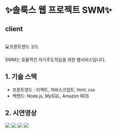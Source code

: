 # ✨솔룩스 웹 프로젝트 SWM✨
## client
<br/>
💻프론트엔드 코드
<br/>
<br/>
SWM는 효율적인 자기주도학습을 위한 웹서비스입니다.

## 1. 기술 스택
- 프론트엔드 : 리액트, 자바스크립트, html, css 
- 백엔드: Node.js, MySQL, Amazon RDS

## 2. 시연영상
<img src="https://user-images.githubusercontent.com/70836275/152639947-aa00a636-3816-45b2-9928-6d940b01eddb.gif"></img>
<img src="https://user-images.githubusercontent.com/70836275/152639953-cf68d9a3-7669-4e97-9df1-f6813a9f39b1.gif"></img>
<img src="https://user-images.githubusercontent.com/70836275/152639958-62015223-b8fb-45e8-99d4-ac425fb3d971.gif"></img>
<img src="https://user-images.githubusercontent.com/70836275/152639960-3589988b-86c3-4789-afe5-59e1f72e0195.gif"></img>
